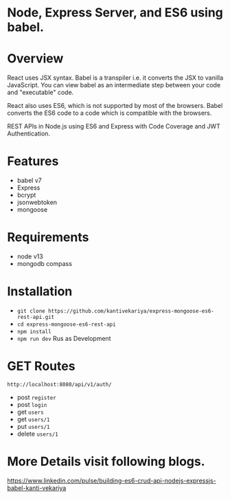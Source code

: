 # Node, Express Server, and ES6 using babel.

# Overview
React uses JSX syntax. Babel is a transpiler i.e. it converts the JSX to vanilla JavaScript. You can view babel as an intermediate step between your code and "executable" code.

React also uses ES6, which is not supported by most of the browsers. Babel converts the ES6 code to a code which is compatible with the browsers.


 REST APIs in Node.js using ES6 and Express with Code Coverage and JWT Authentication.

# Features
 * babel v7
 * Express
 * bcrypt
 * jsonwebtoken
 * mongoose
 
# Requirements
 * node v13
 * mongodb compass
 
# Installation
 * `git clone https://github.com/kantivekariya/express-mongoose-es6-rest-api.git`
 * `cd express-mongoose-es6-rest-api`
 * `npm install`
 * `npm run dev` Rus as Development

# GET Routes
`http://localhost:8080/api/v1/auth/`
* post `register` 
* post `login`
* get `users`
* get `users/1`
* put `users/1`
* delete `users/1`

# More Details visit following blogs.
https://www.linkedin.com/pulse/building-es6-crud-api-nodejs-expressjs-babel-kanti-vekariya
